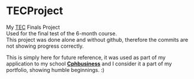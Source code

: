 # TECProject
My [TEC](http://tec.dk) Finals Project  
Used for the final test of the 6-month course.  
This project was done alone and without github, therefore the commits are not showing progress correctly.

This is simply here for future reference, it was used as part of my application to my school **[Cphbusiness](https://www.cphbusiness.dk/)** and I consider it a part of my portfolio, showing humble beginnings. :)

